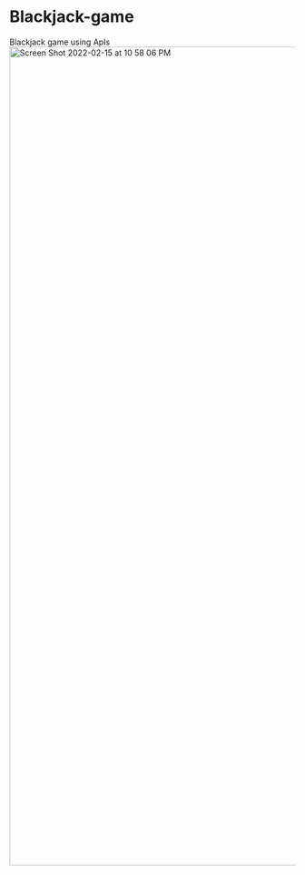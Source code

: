 # Blackjack-game
Blackjack game using ApIs
<img width="1440" alt="Screen Shot 2022-02-15 at 10 58 06 PM" src="https://user-images.githubusercontent.com/65924250/154077176-b3b946b0-fcbb-4f70-8437-9da27d787789.png">
